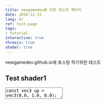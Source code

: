 ```yaml
---
title: newgamedev를 위한 테스트 페이지
date: 2018-12-22
lang: kr
ref: test-page
tags:
- tutorial
interactive: true
threejs: true
shader: true
---
```


newgamedev.github.io에 포스팅 하기위한 테스트 
## Test shader1
<div>
<textarea class='codeeditor fragment'>
const vec3 up = vec3(0.0, 1.0, 0.0);

vec4 GetSpherePosInBox(vec2 pos, vec2 center, float size)
{
	vec2 uv = (pos - center) / size;
	float offset = uv.x * uv.x + uv.y * uv.y;
	if(offset > 1.0)
		return vec4(0);

	float z = sqrt(1.0 - offset);
	return vec4(uv, z, 1.0);
}
uniform vec2 resolution;
uniform float time;
void main() {
    vec2 uv = gl_FragCoord.xy / resolution.xy;
    vec3 col = 0.5 + 0.5*cos(time+uv.xyx+vec3(0,2,4));
    vec2 center = resolution.xy * 0.5;
    vec4 spherePos = GetSpherePosInBox(gl_FragCoord.xy, center,100.0);
    float result = dot(spherePos.xyz, up);
    //float result = clamp(dot(spherePos.xyz, up), 0.0, 1.0);
     gl_FragColor = vec4(vec3(result), 1.0);
     
}

</textarea>
</div>
